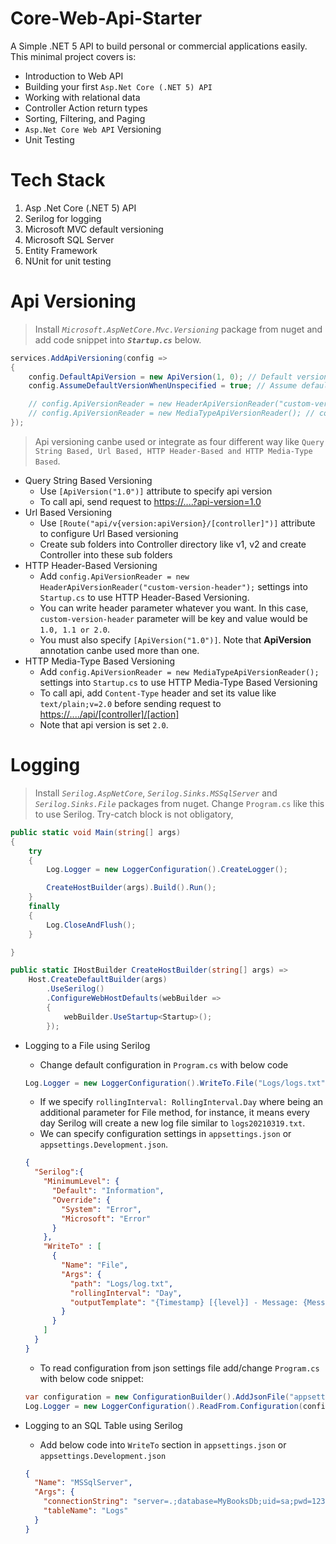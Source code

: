 # Core-Web-Api-Starter

A Simple .NET 5 API to build personal or commercial applications easily. This minimal project covers is:

- Introduction to Web API
- Building your first `Asp.Net Core (.NET 5) API`
- Working with relational data
- Controller Action return types
- Sorting, Filtering, and Paging
- `Asp.Net Core Web API` Versioning
- Unit Testing

# Tech Stack

1. Asp .Net Core (.NET 5) API
2. Serilog for logging
3. Microsoft MVC default versioning
4. Microsoft SQL Server
5. Entity Framework
6. NUnit for unit testing

# Api Versioning

> Install _`Microsoft.AspNetCore.Mvc.Versioning`_ package from nuget and add code snippet into _**`Startup.cs`**_ below.

```C#
services.AddApiVersioning(config =>
{
    config.DefaultApiVersion = new ApiVersion(1, 0); // Default versioning number major,minor e.g. (1.0)
    config.AssumeDefaultVersionWhenUnspecified = true; // Assume default versioning as v1.0

    // config.ApiVersionReader = new HeaderApiVersionReader("custom-version-header"); // header based api versioning
    // config.ApiVersionReader = new MediaTypeApiVersionReader(); // content/media type api versioning, to use add Content-Type text/plain;v=2.0 to header and send request
});
```

> Api versioning canbe used or integrate as four different way like `Query String Based, Url Based, HTTP Header-Based and HTTP Media-Type Based`.

- Query String Based Versioning
  - Use `[ApiVersion("1.0")]` attribute to specify api version
  - To call api, send request to [https://....?api-version=1.0](#)
- Url Based Versioning
  - Use `[Route("api/v{version:apiVersion}/[controller]")]` attribute to configure Url Based versioning
  - Create sub folders into Controller directory like v1, v2 and create Controller into these sub folders
- HTTP Header-Based Versioning
  - Add `config.ApiVersionReader = new HeaderApiVersionReader("custom-version-header");` settings into `Startup.cs` to use HTTP Header-Based Versioning.
  - You can write header parameter whatever you want. In this case, `custom-version-header` parameter will be key and value would be `1.0, 1.1 or 2.0`.
  - You must also specify `[ApiVersion("1.0")]`. Note that **ApiVersion** annotation canbe used more than one.
- HTTP Media-Type Based Versioning
  - Add `config.ApiVersionReader = new MediaTypeApiVersionReader();` settings into `Startup.cs` to use HTTP Media-Type Based Versioning
  - To call api, add `Content-Type` header and set its value like `text/plain;v=2.0` before sending request to [https://..../api/[controller]/[action]](#)
  - Note that api version is set `2.0`.

# Logging

> Install _`Serilog.AspNetCore`_, _`Serilog.Sinks.MSSqlServer`_ and _`Serilog.Sinks.File`_ packages from nuget.
> Change `Program.cs` like this to use Serilog. Try-catch block is not obligatory,

```C#
public static void Main(string[] args)
{
    try
    {
        Log.Logger = new LoggerConfiguration().CreateLogger();

        CreateHostBuilder(args).Build().Run();
    }
    finally
    {
        Log.CloseAndFlush();
    }

}

public static IHostBuilder CreateHostBuilder(string[] args) =>
    Host.CreateDefaultBuilder(args)
        .UseSerilog()
        .ConfigureWebHostDefaults(webBuilder =>
        {
            webBuilder.UseStartup<Startup>();
        });
```

- Logging to a File using Serilog

  - Change default configuration in `Program.cs` with below code

  ```C#
  Log.Logger = new LoggerConfiguration().WriteTo.File("Logs/logs.txt").CreateLogger();
  ```

  - If we specify `rollingInterval: RollingInterval.Day` where being an additional parameter for File method, for instance, it means every day Serilog will create a new log file similar to `logs20210319.txt`.
  - We can specify configuration settings in `appsettings.json` or `appsettings.Development.json`.

  ```JSON
  {
    "Serilog":{
      "MinimumLevel": {
        "Default": "Information",
        "Override": {
          "System": "Error",
          "Microsoft": "Error"
        }
      },
      "WriteTo" : [
        {
          "Name": "File",
          "Args": {
            "path": "Logs/log.txt",
            "rollingInterval": "Day",
            "outputTemplate": "{Timestamp} [{level}] - Message: {Message}{NewLine}{Exception}"
          }
        }
      ]
    }
  }
  ```

  - To read configuration from json settings file add/change `Program.cs` with below code snippet:

  ```C#
  var configuration = new ConfigurationBuilder().AddJsonFile("appsettings.Development.json").Build();
  Log.Logger = new LoggerConfiguration().ReadFrom.Configuration(configuration).CreateLogger();
  ```

- Logging to an SQL Table using Serilog

  - Add below code into `WriteTo` section in `appsettings.json` or `appsettings.Development.json`

  ```JSON
  {
    "Name": "MSSqlServer",
    "Args": {
      "connectionString": "server=.;database=MyBooksDb;uid=sa;pwd=123",
      "tableName": "Logs"
    }
  }
  ```
